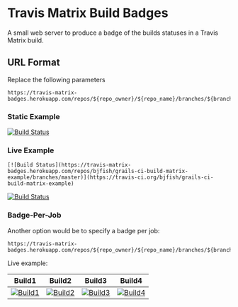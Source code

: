 # Travis Matrix Build Badges

A small web server to produce a badge of the builds statuses in a Travis Matrix build.

## URL Format

Replace the following parameters
```
https://travis-matrix-badges.herokuapp.com/repos/${repo_owner}/${repo_name}/branches/${branch}
```

### Static Example

[![Build Status](http://i.imgur.com/4oSnGEd.png)](https://travis-ci.org/bjfish/grails-ci-build-matrix-example)

### Live Example

```
[![Build Status](https://travis-matrix-badges.herokuapp.com/repos/bjfish/grails-ci-build-matrix-example/branches/master)](https://travis-ci.org/bjfish/grails-ci-build-matrix-example)
```

[![Build Status](https://travis-matrix-badges.herokuapp.com/repos/bjfish/grails-ci-build-matrix-example/branches/master)](https://travis-ci.org/bjfish/grails-ci-build-matrix-example)

### Badge-Per-Job

Another option would be to specify a badge per job:
```
https://travis-matrix-badges.herokuapp.com/repos/${repo_owner}/${repo_name}/branches/${branch}/${job_number}
```

Live example:

| Build1            | Build2            | Build3            | Build4            |
|-------------------|-------------------|-------------------|-------------------|
| [![Build1][1]][5] | [![Build2][2]][5] | [![Build3][3]][5] | [![Build4][4]][5] |

[1]: https://travis-matrix-badges.herokuapp.com/repos/bjfish/grails-ci-build-matrix-example/branches/master/1
[2]: https://travis-matrix-badges.herokuapp.com/repos/bjfish/grails-ci-build-matrix-example/branches/master/2
[3]: https://travis-matrix-badges.herokuapp.com/repos/bjfish/grails-ci-build-matrix-example/branches/master/3
[4]: https://travis-matrix-badges.herokuapp.com/repos/bjfish/grails-ci-build-matrix-example/branches/master/4
[5]: https://travis-ci.org/bjfish/grails-ci-build-matrix-example
